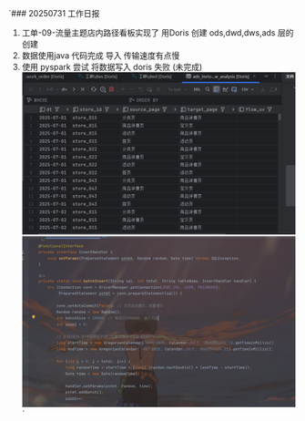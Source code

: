`### 20250731 工作日报

1. 工单-09-流量主题店内路径看板实现了 用Doris 创建 ods,dwd,dws,ads 层的创建
2. 数据使用java 代码完成 导入 传输速度有点慢
3. 使用 pyspark 尝试 将数据写入 doris 失败  (未完成)
![img.png](../img/imgs10/img.png)
![img_1.png](../img/imgs10/img_1.png)`